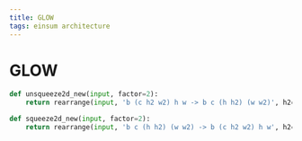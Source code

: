 ```yaml
---
title: GLOW
tags: einsum architecture 
---
```


# GLOW

```python
def unsqueeze2d_new(input, factor=2):
    return rearrange(input, 'b (c h2 w2) h w -> b c (h h2) (w w2)', h2=factor, w2=factor)

def squeeze2d_new(input, factor=2):
    return rearrange(input, 'b c (h h2) (w w2) -> b (c h2 w2) h w', h2=factor, w2=factor)
```




















































































